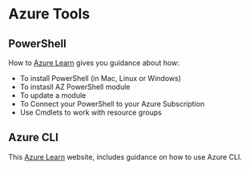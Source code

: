# Azure Tools

## PowerShell

How to [Azure Learn](https://docs.microsoft.com/en-gb/learn/modules/automate-azure-tasks-with-powershell/5-create-resource-interactively?pivots=macos) gives you guidance about how:
- To install PowerShell (in Mac, Linux or Windows)
- To instasll AZ PowerShell module
- To update a module
- To Connect your PowerShell to your Azure Subscription
- Use Cmdlets to work with resource groups

## Azure CLI

This [Azure Learn](https://docs.microsoft.com/en-gb/learn/modules/control-azure-services-with-cli/5-exercise-create-website-using-the-cli) website, includes guidance on how to use Azure CLI.




